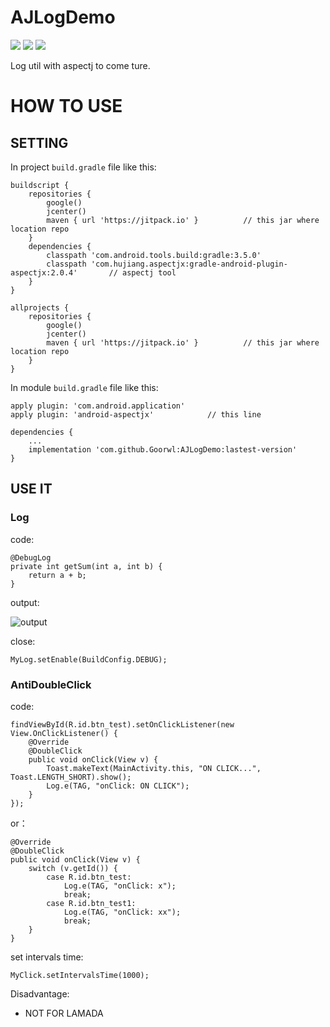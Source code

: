 # AJLogDemo

[![](https://jitpack.io/v/Goorwl/AJLogDemo.svg)](https://jitpack.io/#Goorwl/AJLogDemo) [![](https://img.shields.io/badge/blog-%E6%A9%99%E5%AD%90-blue.svg)](https://xiaozhuanlan.com/goorwl?rel=goorwl) [![](https://img.shields.io/badge/E--mail-goorwl%40163.com-pink.svg)](https://mailto:goorwl@163.com)

Log util with aspectj to come ture.

# HOW TO USE

## SETTING

In project `build.gradle` file like this:

	
	buildscript {
	    repositories {
	        google()
	        jcenter()
	        maven { url 'https://jitpack.io' }			// this jar where location repo
	    }
	    dependencies {
	        classpath 'com.android.tools.build:gradle:3.5.0'
	        classpath 'com.hujiang.aspectjx:gradle-android-plugin-aspectjx:2.0.4'		// aspectj tool   
	    }
	}
	
	allprojects {
	    repositories {
	        google()
	        jcenter()
	        maven { url 'https://jitpack.io' }			// this jar where location repo
	    }
	}


In module `build.gradle` file like this:
	
	apply plugin: 'com.android.application'
	apply plugin: 'android-aspectjx'			// this line

	dependencies {
		...
		implementation 'com.github.Goorwl:AJLogDemo:lastest-version'
	}

## USE IT

### Log

code:

    @DebugLog
    private int getSum(int a, int b) {
        return a + b;
    }

output:

![output](https://i.imgur.com/PAvGYBF.png)

close:

	MyLog.setEnable(BuildConfig.DEBUG);

### AntiDoubleClick

code:

    findViewById(R.id.btn_test).setOnClickListener(new View.OnClickListener() {
        @Override
        @DoubleClick
        public void onClick(View v) {
            Toast.makeText(MainActivity.this, "ON CLICK...", Toast.LENGTH_SHORT).show();
            Log.e(TAG, "onClick: ON CLICK");
        }
    });

or：    

	@Override
    @DoubleClick
    public void onClick(View v) {
        switch (v.getId()) {
            case R.id.btn_test:
                Log.e(TAG, "onClick: x");
                break;
            case R.id.btn_test1:
                Log.e(TAG, "onClick: xx");
                break;
        }
    }



set intervals time:

    MyClick.setIntervalsTime(1000);

Disadvantage:

* NOT FOR LAMADA